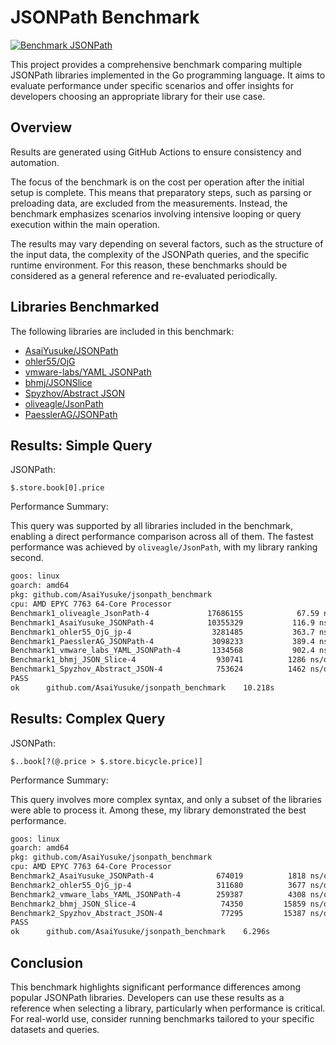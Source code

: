# JSONPath Benchmark

[![Benchmark JSONPath](https://github.com/AsaiYusuke/jsonpath-benchmark/actions/workflows/build.yml/badge.svg)](https://github.com/AsaiYusuke/jsonpath-benchmark/actions/workflows/build.yml)

This project provides a comprehensive benchmark comparing multiple JSONPath libraries implemented in the Go programming language.
It aims to evaluate performance under specific scenarios and offer insights for developers choosing an appropriate library for their use case.

## Overview

Results are generated using GitHub Actions to ensure consistency and automation.

The focus of the benchmark is on the cost per operation after the initial setup is complete.
This means that preparatory steps, such as parsing or preloading data, are excluded from the measurements.
Instead, the benchmark emphasizes scenarios involving intensive looping or query execution within the main operation.

The results may vary depending on several factors, such as the structure of the input data, the complexity of the JSONPath queries, and the specific runtime environment.
For this reason, these benchmarks should be considered as a general reference and re-evaluated periodically.

## Libraries Benchmarked

The following libraries are included in this benchmark:

- [AsaiYusuke/JSONPath](https://github.com/AsaiYusuke/jsonpath)
- [ohler55/OjG](https://github.com/ohler55/ojg)
- [vmware-labs/YAML JSONPath](https://github.com/vmware-labs/yaml-jsonpath)
- [bhmj/JSONSlice](https://github.com/bhmj/jsonslice)
- [Spyzhov/Abstract JSON](https://github.com/spyzhov/ajson)
- [oliveagle/JsonPath](https://github.com/oliveagle/jsonpath)
- [PaesslerAG/JSONPath](https://github.com/PaesslerAG/jsonpath)

## Results: Simple Query

JSONPath:

``` text
$.store.book[0].price
```

Performance Summary:

This query was supported by all libraries included in the benchmark, enabling a direct performance comparison across all of them.
The fastest performance was achieved by `oliveagle/JsonPath`, with my library ranking second.

``` bash
goos: linux
goarch: amd64
pkg: github.com/AsaiYusuke/jsonpath_benchmark
cpu: AMD EPYC 7763 64-Core Processor                
Benchmark1_oliveagle_JsonPath-4          	17686155	        67.59 ns/op	       0 B/op	       0 allocs/op
Benchmark1_AsaiYusuke_JSONPath-4         	10355329	       116.9 ns/op	      24 B/op	       2 allocs/op
Benchmark1_ohler55_OjG_jp-4              	 3281485	       363.7 ns/op	    1168 B/op	       2 allocs/op
Benchmark1_PaesslerAG_JSONPath-4         	 3098233	       389.4 ns/op	     208 B/op	       7 allocs/op
Benchmark1_vmware_labs_YAML_JSONPath-4   	 1334568	       902.4 ns/op	     464 B/op	      28 allocs/op
Benchmark1_bhmj_JSON_Slice-4             	  930741	      1286 ns/op	      24 B/op	       1 allocs/op
Benchmark1_Spyzhov_Abstract_JSON-4       	  753624	      1462 ns/op	     472 B/op	      25 allocs/op
PASS
ok  	github.com/AsaiYusuke/jsonpath_benchmark	10.218s

```

## Results: Complex Query

JSONPath:

``` text
$..book[?(@.price > $.store.bicycle.price)]
```

Performance Summary:

This query involves more complex syntax, and only a subset of the libraries were able to process it.
Among these, my library demonstrated the best performance.

``` bash
goos: linux
goarch: amd64
pkg: github.com/AsaiYusuke/jsonpath_benchmark
cpu: AMD EPYC 7763 64-Core Processor                
Benchmark2_AsaiYusuke_JSONPath-4         	  674019	      1818 ns/op	     240 B/op	       9 allocs/op
Benchmark2_ohler55_OjG_jp-4              	  311680	      3677 ns/op	    6008 B/op	      25 allocs/op
Benchmark2_vmware_labs_YAML_JSONPath-4   	  259387	      4308 ns/op	    4416 B/op	     136 allocs/op
Benchmark2_bhmj_JSON_Slice-4             	   74350	     15859 ns/op	    1784 B/op	      38 allocs/op
Benchmark2_Spyzhov_Abstract_JSON-4       	   77295	     15387 ns/op	    5480 B/op	     223 allocs/op
PASS
ok  	github.com/AsaiYusuke/jsonpath_benchmark	6.296s

```

## Conclusion

This benchmark highlights significant performance differences among popular JSONPath libraries.
Developers can use these results as a reference when selecting a library, particularly when performance is critical.
For real-world use, consider running benchmarks tailored to your specific datasets and queries.
